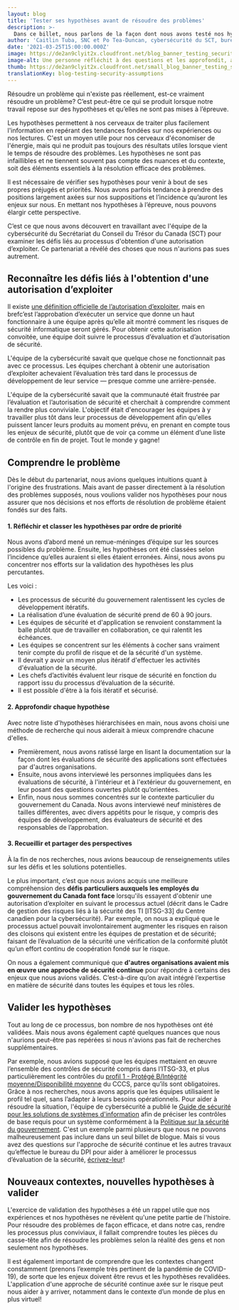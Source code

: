 ```yaml
---
layout: blog
title: 'Tester ses hypothèses avant de résoudre des problèmes'
description: >-
  Dans ce billet, nous parlons de la façon dont nous avons testé nos hypothèses avant de passer à la résolution des supposés problèmes touchant le processus pour l’obtention d’une autorisation d'exploiter. Nous présentons également quelques-unes des leçons inattendues tirées en cours de route.
author: 'Caitlin Tuba, SNC et Po Tea-Duncan, cybersécurité du SCT, bureau du DPI'
date: '2021-03-25T15:00:00.000Z'
image: https://de2an9clyit2x.cloudfront.net/blog_banner_testing_security_assumptions_946d799a9a.jpeg
image-alt: Une personne réfléchit à des questions et les approfondit, avant d'essayer d’y trouver des réponses.
thumb: https://de2an9clyit2x.cloudfront.net/small_blog_banner_testing_security_assumptions_946d799a9a.jpeg
translationKey: blog-testing-security-assumptions
---
```

Résoudre un problème qui n'existe pas réellement, est-ce vraiment résoudre un problème? C’est peut-être ce qui se produit lorsque notre travail repose sur des hypothèses et qu’elles ne sont pas mises à l’épreuve. 

Les hypothèses permettent à nos cerveaux de traiter plus facilement l'information en repérant des tendances fondées sur nos expériences ou nos lectures. C'est un moyen utile pour nos cerveaux d'économiser de l'énergie, mais qui ne produit pas toujours des résultats utiles lorsque vient le temps de résoudre des problèmes. Les hypothèses ne sont pas infaillibles et ne tiennent souvent pas compte des nuances et du contexte, soit des éléments essentiels à la résolution efficace des problèmes. 

Il est nécessaire de vérifier ses hypothèses pour venir à bout de ses propres préjugés et priorités. Nous avons parfois tendance à prendre des positions largement axées sur nos suppositions et l’incidence qu’auront les enjeux sur nous. En mettant nos hypothèses à l’épreuve, nous pouvons élargir cette perspective.

C’est ce que nous avons découvert en travaillant avec l'équipe de la cybersécurité du Secrétariat du Conseil du Trésor du Canada (SCT) pour examiner les défis liés au processus d'obtention d'une autorisation d’exploiter. Ce partenariat a révélé des choses que nous n'aurions pas sues autrement.

## Reconnaître les défis liés à l'obtention d'une autorisation d’exploiter

Il existe [une définition officielle de l’autorisation d’exploiter](https://cyber.gc.ca/fr/orientation/gestion-des-risques-lies-la-securite-des-ti-au-sein-du-gouvernement-du-canada-itse10033), mais en brefc’est l’approbation d’exécuter un service que donne un haut fonctionnaire à une équipe après qu’elle ait montré comment les risques de sécurité informatique seront gérés. Pour obtenir cette autorisation convoitée, une équipe doit suivre le processus d’évaluation et d’autorisation de sécurité.

L'équipe de la cybersécurité savait que quelque chose ne fonctionnait pas avec ce processus. Les équipes cherchant à obtenir une autorisation d’exploiter achevaient l’évaluation très tard dans le processus de développement de leur service — presque comme une arrière-pensée. 

L'équipe de la cybersécurité savait que la communauté était frustrée par l’évaluation et l’autorisation de sécurité et cherchait à comprendre comment la rendre plus conviviale. L'objectif était d'encourager les équipes à y travailler plus tôt dans leur processus de développement afin qu'elles puissent lancer leurs produits au moment prévu, en prenant en compte tous les enjeux de sécurité, plutôt que de voir ça comme un élément d’une liste de contrôle en fin de projet. Tout le monde y gagne! 
## Comprendre le problème
Dès le début du partenariat, nous avions quelques intuitions quant à l'origine des frustrations. Mais avant de passer directement à la résolution des problèmes supposés, nous voulions valider nos hypothèses pour nous assurer que nos décisions et nos efforts de résolution de problème étaient fondés sur des faits.
#### 1. Réfléchir et classer les hypothèses par ordre de priorité
Nous avons d’abord mené un remue-méninges d’équipe sur les sources possibles du problème. Ensuite, les hypothèses ont été classées selon l’incidence qu’elles auraient si elles étaient erronées. Ainsi, nous avons pu concentrer nos efforts sur la validation des hypothèses les plus percutantes.

Les voici :
* Les processus de sécurité du gouvernement ralentissent les cycles de développement itératifs.
* La réalisation d’une évaluation de sécurité prend de 60 à 90 jours.
* Les équipes de sécurité et d'application se renvoient constamment la balle plutôt que de travailler en collaboration, ce qui ralentit les échéances. 
* Les équipes se concentrent sur les éléments à cocher sans vraiment tenir compte du profil de risque et de la sécurité d'un système. 
* Il devrait y avoir un moyen plus itératif d'effectuer les activités d'évaluation de la sécurité.
* Les chefs d’activités évaluent leur risque de sécurité en fonction du rapport issu du processus d’évaluation de la sécurité.
* Il est possible d'être à la fois itératif et sécurisé.
#### 2. Approfondir chaque hypothèse
Avec notre liste d'hypothèses hiérarchisées en main, nous avons choisi une méthode de recherche qui nous aiderait à mieux comprendre chacune d'elles. 

* Premièrement, nous avons ratissé large en lisant la documentation sur la façon dont les évaluations de sécurité des applications sont effectuées par d'autres organisations. 
* Ensuite, nous avons interviewé les personnes impliquées dans les évaluations de sécurité, à l'intérieur et à l'extérieur du gouvernement, en leur posant des questions ouvertes plutôt qu’orientées. 
* Enfin, nous nous sommes concentrés sur le contexte particulier du gouvernement du Canada. Nous avons interviewé neuf ministères de tailles différentes, avec divers appétits pour le risque, y compris des équipes de développement, des évaluateurs de sécurité et des responsables de l’approbation.

#### 3. Recueillir et partager des perspectives 

À la fin de nos recherches, nous avions beaucoup de renseignements utiles sur les défis et les solutions potentielles.

Le plus important, c’est que nous avions acquis une meilleure compréhension des **défis particuliers auxquels les employés du gouvernement du Canada font face** lorsqu'ils essayent d'obtenir une autorisation d’exploiter en suivant le processus actuel (décrit dans le Cadre de gestion des risques liés à la sécurité des TI [ITSG-33] du Centre canadien pour la cybersécurité). Par exemple, on nous a expliqué que le processus actuel pouvait involontairement augmenter les risques en raison des cloisons qui existent entre les équipes de prestation et de sécurité; faisant de l’évaluation de la sécurité une vérification de la conformité plutôt qu’un effort continu de coopération fondé sur le risque. 

On nous a également communiqué que **d'autres organisations avaient mis en œuvre une approche de sécurité continue** pour répondre à certains des enjeux que nous avions validés. C’est-à-dire qu’on avait intégré l’expertise en matière de sécurité dans toutes les équipes et tous les rôles.
## Valider les hypothèses

Tout au long de ce processus, bon nombre de nos hypothèses ont été validées. Mais nous avons également capté quelques nuances que nous n'aurions peut-être pas repérées si nous n'avions pas fait de recherches supplémentaires. 

Par exemple, nous avions supposé que les équipes mettaient en œuvre l’ensemble des contrôles de sécurité compris dans l’ITSG-33, et plus particulièrement les contrôles du [profil 1 - Protégé B/Intégrité moyenne/Disponibilité moyenne](https://cyber.gc.ca/sites/default/files/publications/itsg33-ann4a-1-fra.pdf) du CCCS, parce qu’ils sont obligatoires. 
Grâce à nos recherches, nous avons appris que les équipes utilisaient le profil tel quel, sans l’adapter à leurs besoins opérationnels. Pour aider à résoudre la situation, l'équipe de cybersécurité a publié le [Guide de sécurité pour les solutions de systèmes d'information](https://www.canada.ca/fr/gouvernement/systeme/gouvernement-numerique/innovations-gouvernementales-numeriques/services-informatique-nuage/guide-securite-solutions-systeme-information-nuage.html) afin de préciser les contrôles de base requis pour un système conformément à la [Politique sur la sécurité du gouvernement](https://www.tbs-sct.gc.ca/pol/doc-fra.aspx?id=16578). 
C'est un exemple parmi plusieurs que nous ne pouvons malheureusement pas inclure dans un seul billet de blogue. Mais si vous avez des questions sur l'approche de sécurité continue et les autres travaux qu’effectue le bureau du DPI pour aider à améliorer le processus d’évaluation de la sécurité, [écrivez-leur](mailto:zztbscybers@tbs-sct.gc.ca)!
 ## Nouveaux contextes, nouvelles hypothèses à valider

L'exercice de validation des hypothèses a été un rappel utile que nos expériences et nos hypothèses ne révèlent qu'une petite partie de l'histoire. Pour résoudre des problèmes de façon efficace, et dans notre cas, rendre les processus plus conviviaux, il fallait comprendre toutes les pièces du casse-tête afin de résoudre les problèmes selon la réalité des gens et non seulement nos hypothèses.

 Il est également important de comprendre que les contextes changent constamment (prenons l’exemple très pertinent de la pandémie de COVID-19), de sorte que les enjeux doivent être revus et les hypothèses revalidées. L'application d'une approche de sécurité continue axée sur le risque peut nous aider à y arriver, notamment dans le contexte d’un monde de plus en plus virtuel!
